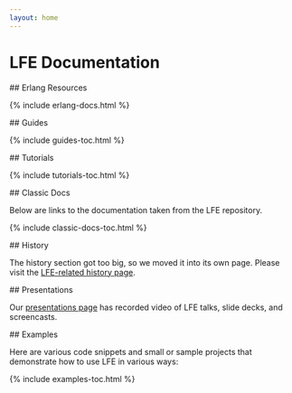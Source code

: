 ```yaml
---
layout: home
---
```


# LFE Documentation


<a name="Resources" />
## Erlang Resources

{% include erlang-docs.html %}


<a name="Guides" />
## Guides

{% include guides-toc.html %}


<a name="Tutorials" />
## Tutorials

{% include tutorials-toc.html %}


<a name="Classic-Docs" />
## Classic Docs

Below are links to the documentation taken from the LFE repository.

{% include classic-docs-toc.html %}


<a name="History" />
## History

The history section got too big, so we moved it into its own page. Please visit
the <a href="/history.html">LFE-related history page</a>.


<a name="LFE-Presentations" />
## Presentations

Our <a href="/presentations.html">presentations page</a> has recorded video of
LFE talks, slide decks, and screencasts.


<a name="Examples" />
## Examples

Here are various code snippets and small or sample projects that demonstrate
how to use LFE in various ways:

{% include examples-toc.html %}
